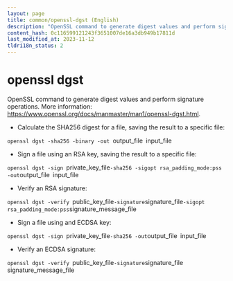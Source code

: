 ```yaml
---
layout: page
title: common/openssl-dgst (English)
description: "OpenSSL command to generate digest values and perform signature operations."
content_hash: 0c116599121243f3651007de16a3db949b17811d
last_modified_at: 2023-11-12
tldri18n_status: 2
---
```

# openssl dgst

OpenSSL command to generate digest values and perform signature operations.
More information: <https://www.openssl.org/docs/manmaster/man1/openssl-dgst.html>.

- Calculate the SHA256 digest for a file, saving the result to a specific file:

`openssl dgst -sha256 -binary -out `<span class="tldr-var badge badge-pill bg-dark-lm bg-white-dm text-white-lm text-dark-dm font-weight-bold">output_file</span>` `<span class="tldr-var badge badge-pill bg-dark-lm bg-white-dm text-white-lm text-dark-dm font-weight-bold">input_file</span>

- Sign a file using an RSA key, saving the result to a specific file:

`openssl dgst -sign `<span class="tldr-var badge badge-pill bg-dark-lm bg-white-dm text-white-lm text-dark-dm font-weight-bold">private_key_file</span>` -sha256 -sigopt rsa_padding_mode:pss -out `<span class="tldr-var badge badge-pill bg-dark-lm bg-white-dm text-white-lm text-dark-dm font-weight-bold">output_file</span>` `<span class="tldr-var badge badge-pill bg-dark-lm bg-white-dm text-white-lm text-dark-dm font-weight-bold">input_file</span>

- Verify an RSA signature:

`openssl dgst -verify `<span class="tldr-var badge badge-pill bg-dark-lm bg-white-dm text-white-lm text-dark-dm font-weight-bold">public_key_file</span>` -signature `<span class="tldr-var badge badge-pill bg-dark-lm bg-white-dm text-white-lm text-dark-dm font-weight-bold">signature_file</span>` -sigopt rsa_padding_mode:pss `<span class="tldr-var badge badge-pill bg-dark-lm bg-white-dm text-white-lm text-dark-dm font-weight-bold">signature_message_file</span>

- Sign a file using and ECDSA key:

`openssl dgst -sign `<span class="tldr-var badge badge-pill bg-dark-lm bg-white-dm text-white-lm text-dark-dm font-weight-bold">private_key_file</span>` -sha256 -out `<span class="tldr-var badge badge-pill bg-dark-lm bg-white-dm text-white-lm text-dark-dm font-weight-bold">output_file</span>` `<span class="tldr-var badge badge-pill bg-dark-lm bg-white-dm text-white-lm text-dark-dm font-weight-bold">input_file</span>

- Verify an ECDSA signature:

`openssl dgst -verify `<span class="tldr-var badge badge-pill bg-dark-lm bg-white-dm text-white-lm text-dark-dm font-weight-bold">public_key_file</span>` -signature `<span class="tldr-var badge badge-pill bg-dark-lm bg-white-dm text-white-lm text-dark-dm font-weight-bold">signature_file</span>` `<span class="tldr-var badge badge-pill bg-dark-lm bg-white-dm text-white-lm text-dark-dm font-weight-bold">signature_message_file</span>
